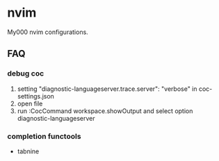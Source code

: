 # nvim

My000 nvim configurations.

## FAQ

### debug coc
1. setting "diagnostic-languageserver.trace.server": "verbose" in coc-settings.json
2. open file
3. run :CocCommand workspace.showOutput and select option diagnostic-languageserver

### completion functools
* tabnine
